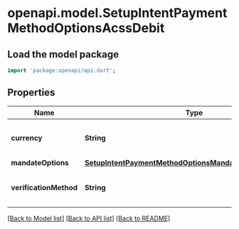 # openapi.model.SetupIntentPaymentMethodOptionsAcssDebit

## Load the model package
```dart
import 'package:openapi/api.dart';
```

## Properties
Name | Type | Description | Notes
------------ | ------------- | ------------- | -------------
**currency** | **String** | Currency supported by the bank account | [optional] 
**mandateOptions** | [**SetupIntentPaymentMethodOptionsMandateOptionsAcssDebit**](SetupIntentPaymentMethodOptionsMandateOptionsAcssDebit.md) |  | [optional] 
**verificationMethod** | **String** | Bank account verification method. | [optional] 

[[Back to Model list]](../README.md#documentation-for-models) [[Back to API list]](../README.md#documentation-for-api-endpoints) [[Back to README]](../README.md)


